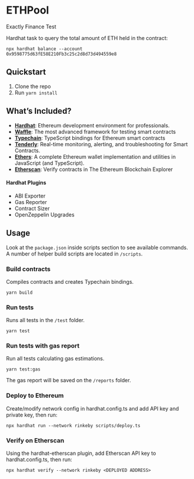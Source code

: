 # ETHPool

Exactly Finance Test

Hardhat task to query the total amount of ETH held in the contract:

`npx hardhat balance --account 0x9598775d63fE58E210Fb3c25c2d8d73d494559e8`

## Quickstart

1. Clone the repo
2. Run `yarn install`

## What’s Included?

- **[Hardhat](https://hardhat.org/)**: Ethereum development environment for professionals.
- **[Waffle](https://getwaffle.io/)**: The most advanced framework for testing smart contracts
- **[Typechain](https://github.com/ethereum-ts/TypeChain)**: TypeScript bindings for Ethereum smart contracts
- **[Tenderly](https://tenderly.co/)**: Real-time monitoring, alerting, and troubleshooting for Smart Contracts.
- **[Ethers]()**: A complete Ethereum wallet implementation and utilities in JavaScript (and TypeScript).
- **[Etherscan](https://etherscan.io)**: Verify contracts in The Ethereum Blockchain Explorer

#### Hardhat Plugins
- ABI Exporter
- Gas Reporter
- Contract Sizer
- OpenZeppelin Upgrades
## Usage

Look at the `package.json` inside scripts section to see available commands. A number of helper build scripts are located in `/scripts`.
### Build contracts

Compiles contracts and creates Typechain bindings.

`yarn build`

### Run tests

Runs all tests in the `/test` folder.

`yarn test`

### Run tests with gas report

Run all tests calculating gas estimations.

`yarn test:gas`

The gas report will be saved on the `/reports` folder.

### Deploy to Ethereum

Create/modify network config in hardhat.config.ts and add API key and private key, then run:

`npx hardhat run --network rinkeby scripts/deploy.ts`

### Verify on Etherscan

Using the hardhat-etherscan plugin, add Etherscan API key to hardhat.config.ts, then run:

`npx hardhat verify --network rinkeby <DEPLOYED ADDRESS>`
